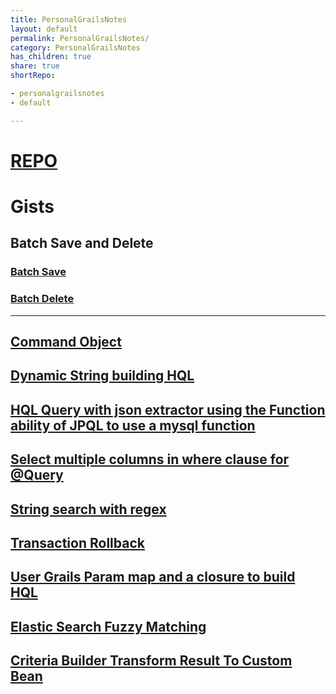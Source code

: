 ```yaml
---
title: PersonalGrailsNotes
layout: default
permalink: PersonalGrailsNotes/
category: PersonalGrailsNotes
has_children: true
share: true
shortRepo:

- personalgrailsnotes
- default

---
```


# [REPO](https://github.com/14paxton/PersonalGrailsNotes)

# Gists

## Batch Save and Delete

### [Batch Save](https://gist.github.com/14paxton/b7f8be4d37b29eb2d25e1a2e993f5bf4)

### [Batch Delete](https://gist.github.com/14paxton/74672cad5253c56c36efc6473078de34)

---

## [Command Object](https://gist.github.com/14paxton/282d48ed20642c697315e15dffb7df2d)

## [Dynamic String building HQL](https://gist.github.com/14paxton/0ed8e82644cd661dc8c9fc0d4b8c2009)

## [HQL Query with json extractor using the Function ability of JPQL to use a mysql function](https://gist.github.com/14paxton/b5a8d600dc4066010b4067bd8968f613)

## [Select multiple columns in where clause for @Query](https://gist.github.com/14paxton/e72c14086f5d9a6a0c58dc8463b93561)

## [String search with regex](https://gist.github.com/14paxton/a5382dd3898484bf560dc29e8463409c)

## [Transaction Rollback](https://gist.github.com/14paxton/a212d86552b05b95ef91ee444197fd4e)

## [User Grails Param map and a closure to build HQL](https://gist.github.com/14paxton/42e595a1bf50e44031b6be6c034003d9)

## [Elastic Search Fuzzy Matching](https://gist.github.com/14paxton/3a352d2824bde0e97960409056f682cc)

## [Criteria Builder Transform Result To Custom Bean](https://gist.github.com/14paxton/f384df3ac36befc64c894eeb28439387)